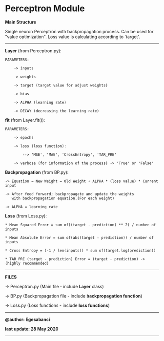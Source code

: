 # Perceptron Module

**Main Structure**

Single neuron Perceptron with
backpropagation process.
Can be used for "value optimization".
Loss value is calculating according
to 'target'.

---

**Layer** (from Perceptron.py):

	PARAMETERS:
	
		-> inputs
		
		-> weights
		
		-> target (target value for adjust weights)
		
		-> bias
		
		-> ALPHA (learning rate)
		
		-> DECAY (decreasing the learning rate)
		

**fit** (from Layer.fit()):

	PARAMETERS:
	
		-> epochs
		
		-> loss (loss function):
		
			--> 'MSE', 'MAE', 'CrossEntropy', 'TAR_PRE'
			
		-> verbose (for information of the process) -> 'True' or 'False'
		

**Backpropagation** (from BP.py):

	-> Equation = New Weight = Old Weight + ALPHA * (loss value) * Current input
	
	-> After feed forward; backpropagate and update the weights
	   with backpropagation equation.(For each weight)
	   
	-> ALPHA = learning rate


**Loss** (from Loss.py):

	* Mean Squared Error = sum of((target - prediction) ** 2) / number of inputs 
	
	* Mean Absolute Error = sum of(abs(target - prediction)) / number of inputs
	
	* Cross Entropy = (-1 / len(inputs)) * sum of(target.log(prediction))
	
	* TAR_PRE (target - prediction) Error = (target - prediction) -> (highly recommended) 
	
-----

**FILES**

-> Perceptron.py (Main file - include **Layer** class)

-> BP.py (Backpropagation file - include **backpropagation function**)

-> Loss.py (Loss functions - include **loss functions**)


---
**@author: Egesabanci**

**last update: 28 May 2020**

---
